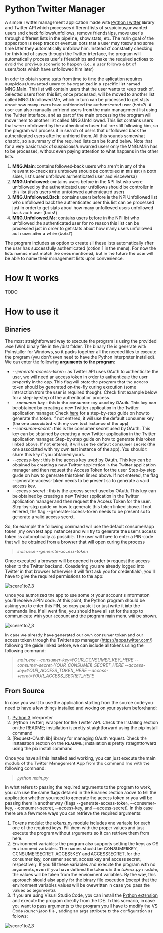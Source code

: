# Python Twitter Manager

A simple Twitter management application made with [Python Twitter](https://github.com/bear/python-twitter) library and Twitter API which processes different lists of suspicious/unwanted users and check follows/unfollows, remove friendships, move user's through different lists in the pipeline, show stats, etc. The main goal of the application is keep track of eventual bots that a user may follow and some time later they automatically unfollow him. Instead of constantly checking for this kind of cases through the Twitter interface, the program will automatically process user's friendships and make the required actions to avoid the previous scenario to happen (i.e.: a user follows a lot of users/bots which have unfollowed him later)

In oder to obtain some stats from time to time the aplication requires suspicious/unwanted users to be organized in a specific list named MNG.Main. This list will contain users that the user wants to keep track of. Selected users from this list, once processed, will be moved to another list called MNG.Unfollowed.Me, which in turn can be processed to get stats about how many users have unfriended the authenticated user (bots?). A user can also manually unfriend users from the main management list using the Twitter interface, and as part of the main processing the program will move them to another list called MNG.Unfollowed. This list contains users that were unfollowed by the authenticated user but are still following him, so the program will process it in search of users that unfollowed back the authenticated users after he unfriend them. All this sounds somewhat chaotic, so a summary of the required lists can be found below. Note that for a very basic track of suspicious/unwanted users only the MNG.Main has to be processed, without even paying attention to what happens in the other lists.

1. **MNG.Main**: contains followed-back users who aren't in any of the relevant to-check lists unfollows should be controlled in this list (in both sides, list's user unfollows authenticated user and visceversa)
2. **MNG.Unfollowed**: contains users before in the NPI list who were unfollowed by the authenticated user unfollows should be controller in this list (list's users who unfollowed authenticated user)
3. **MNG.Unfollowed.Back**: contains users before in the NPI.Unfollowed list who unfollowed back the authenticated user this list can be processed just in order to get stats about how many unfollowed users unfollowed back auth user (bots?)
4. **MNG.Unfollowed.Me**: contains users before in the NPI list who unfollowed the authenticated user for no reason this list can be processed just in order to get stats about how many users unfollowed auth user after a while (bots?)

The program includes an option to create all these lists automatically after the user has successfully authenticated (option 1 in the menu). For now the lists names must match the ones mentioned, but in the future the user will be able to name their management lists upon convenience.

# How it works

TODO

# How to use it

## Binaries

The most straightforward way to execute the program is using the provided .exe (Win) binary file in the /dist folder. The binary file is generate with PyInstaller for Windows, so it packs together all the needed files to execute the program (you don't even need to have the Python interpreter installed). We can enter the following **arguments to the program**:

- *--generate-access-token* : as Twitter API uses OAuth to authenticate the user, we will need an access token in order to authenticate the user propertly in the app. This flag will state the program that the access token should by generated on-the-fly during execution (some interaction from the user is required though). Check first example below for a step-by-step of the authentication process.
- *--consumer-key* : this is the consumer key used by OAuth. This key can be obtained by creating a new Twitter application in the Twitter application manager. Check [here](https://python-twitter.readthedocs.io/en/latest/getting_started.html#getting-your-application-tokens) for a step-by-step guide on how to generate this token. If not entered, it will use the default consumer key (the one associated with my own test instance of the app)
- *--consumer-secret* : this is the consumer secret used by OAuth. This key can be obtained by creating a new Twitter application in the Twitter application manager. Step-by-step guide on how to generate this token linked above. If not entered, it will use the default consumer secret (the one associated with my own test instance of the app). You should't share this key if you obtained yours.
- *--access-key* : this is the access key used by OAuth. This key can be obtained by creating a new Twitter application in the Twitter application manager and then request the Access Token for the user. Step-by-step guide on how to generate this token linked above. If not entered, the flag --generate-access-token needs to be present so to generate a valid access key.
- *--access-secret* : this is the access secret used by OAuth. This key can be obtained by creating a new Twitter application in the Twitter application manager and then request the Access Token for the user. Step-by-step guide on how to generate this token linked above. If not entered, the flag --generate-access-token needs to be present so to generate a valid access secret.

So, for example the following command will use the default consumer/app token (my own test app instance) and will try to generate the user's access token as automatically as possible. The user will have to enter a PIN-code that will be obtained from a browser that will open during the process:

> *main.exe --generate-access-token*

Once executed, a browser will be opened in order to request the access token to the Twitter backend. Consdering you are already logged into Twitter in that browser (otherwise it will first ask you for credentials), you'll have to give the required permissions to the app:

<img src="https://user-images.githubusercontent.com/5633645/39858693-b4f6bd0a-540d-11e8-9edb-7d9d43b97ce6.png" alt="scene1to7_3" style="max-width:100%">

Once you authorized the app to use some of your account's information you'll receive a PIN code. At this point, the Python program should be asking you to enter this PIN, so copy-paste it or just write it into the commanda line. If all went fine, you should have all set for the app to communicate with your account and the program main menu will be shown.

<img src="https://user-images.githubusercontent.com/5633645/39858697-b7eebaee-540d-11e8-8579-3ebf6f12ed42.png" alt="scene1to7_3" style="max-width:100%">

In case we already have generated our own consumer token and our access token through the Twitter app manager (https://apps.twitter.com/) following the guide linked before, we can include all tokens using the following command:

> *main.exe --consumer-key=YOUR_CONSUMER_KEY_HERE --consumer-secret=YOUR_CONSUMER_SECRET_HERE --access-key=YOUR_ACCESS_TOKEN_HERE --access-secret=YOUR_ACCESS_SECRET_HERE*

## From Source

In case you want to use the application starting from the source code you need to have a few things installed and woking on your system beforehand:

1. [Python 3](https://www.python.org) interpreter
2. [Python Twitter] wrapper for the Twitter API. Check the Installing section on the README; installation is pretty straightforward using the pip install command
3. [Request-OAuth lib] library for managing OAuth request. Check the Installation section on the README; installation is pretty straightforward using the pip install command

Once you have all this installed and working, you can just execute the main module of the Twitter Management App from the command line with the following command:

> *python main.py*

In what refers to passing the required arguments to the program to work, you can use the same flags detailed in the Binaries section above to tell the application whether you need to generate the access token or you will be passing them in another way (flags --generate-access-token, --consumer-key, --consumer-secret, --access-key, and --access-secret). In this case there are a few more ways you can retrieve the required arguments:

1. Tokens module: the *tokens.py* module includes one variable for each one of the required keys. Fill them with the proper values and just execute the program without arguments so it can retrieve them from here.
2. Environment variables: the program also supports setting the keys as OS environment variables. The names should be CONSUMERKEY, CONSUMERSECRET, ACCESSKEY and ACCESSSECRET, for the consumer key, consumer secret, access key and access secret, respectively. If you fill these variables and execute the program with no arguments, even if you have defined the tokens in the *tokens.py* module, the values will be taken from the envionment variables. By the way, this approach should also apply for the binary file execution (except that the environment variables values will be ovewritten in case you pass the values as arguments).
3. If you are using Visual Studio Code, you can install the [Python extension](https://marketplace.visualstudio.com/items?itemName=ms-python.python) and execute the program directly from the IDE. In this scenario, in case you want to pass arguments to the program you'll have to modify the VS Code *launch.json* file , adding an args attribute to the configuration as follows:

<img src="https://user-images.githubusercontent.com/5633645/39859828-95102c02-5411-11e8-8f1f-18098ada5bdd.png" alt="scene1to7_3" style="max-width:100%">
